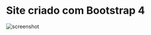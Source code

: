 # Site criado com Bootstrap 4 

![screenshot](https://user-images.githubusercontent.com/63068481/82773267-fa5c2280-9e17-11ea-8ae8-fecc5e077a36.png)
